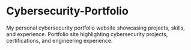 # Cybersecurity-Portfolio
My personal cybersecurity portfolio website showcasing projects, skills, and experience.  Portfolio site highlighting cybersecurity projects, certifications, and engineering experience.
